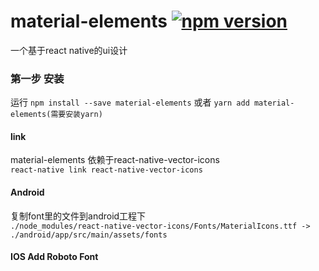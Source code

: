 # material-elements [![npm version](https://badge.fury.io/js/material-elements.svg)](https://badge.fury.io/js/material-elements)
一个基于react native的ui设计
### 第一步 安装
运行 `npm install --save material-elements` 或者 `yarn add material-elements(需要安装yarn)`


#### link
material-elements 依赖于react-native-vector-icons <br/>
`react-native link react-native-vector-icons`

#### Android
复制font里的文件到android工程下<br/>
`./node_modules/react-native-vector-icons/Fonts/MaterialIcons.ttf -> ./android/app/src/main/assets/fonts`

#### IOS Add Roboto Font

